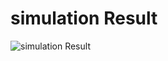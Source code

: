 # simulation Result
![simulation Result](https://user-images.githubusercontent.com/71590162/192043619-30cffef5-8ebc-4a6d-bffa-f955e4287d5d.png)
